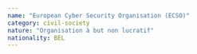 ```yaml
---
name: "European Cyber Security Organisation (ECSO)"
category: civil-society
nature: "Organisation à but non lucratif"
nationality: BEL
---
```

